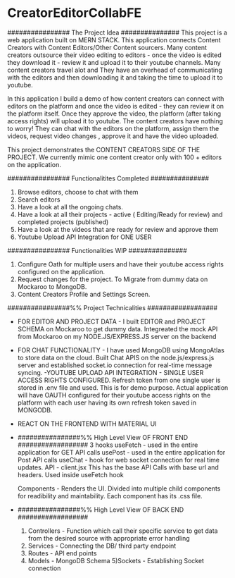 # CreatorEditorCollabFE


################ The Project Idea ###############
This project is a web application built on MERN STACK. This application connects Content Creators with Content Editors/Other Content sourcers. Many content creators outsource their video editing to editors - once the video is edited they download it - review it and upload it to their youtube channels. Many content creators travel alot and They have an overhead of communicating with the editors and then downloading it and taking the time to upload it to youtube. 

In this application I build a demo of how content creators can connect with editors on the platform and once the video is edited - they can review it on the platform itself. Once they approve the video,  the platform (after taking access rights) will upload it to youtube. The content creators have nothing to worry! They can chat with the editors on the platform, assign them the videos, request video changes , approve it and have the video uploaded. 


This project demonstrates the CONTENT CREATORS SIDE OF THE PROJECT.  We currently mimic one content creator  only with 100 + editors on the application. 

################ Functionalitites Completed   ###############
1) Browse editors, choose to chat with them 
2) Search editors 
3) Have a look at all the ongoing chats. 
3) Have a look at all their projects -  active ( Editing/Ready for review) and completed projects (published)
4) Have a look at the videos that are ready for review  and approve them 
5) Youtube Upload API Integration for ONE USER



################ Functionalities WIP  ###############
1) Configure Oath for multiple users and have their youtube access rights configured on the application. 
2) Request changes for the project. To Migrate from dummy data on Mockaroo to MongoDB. 
3) Content Creators Profile and Settings Screen.  


################%% Project Technicalities  ##################
- FOR EDITOR AND PROJECT DATA -  I built EDITOR and PROJECT SCHEMA on Mockaroo to get dummy data. Integreated the mock API from Mockaroo on my NODE.JS/EXPRESS.JS server on the backend 
- FOR CHAT FUNCTIONALITY - I have used MongoDB using MongoAtlas to store data on the cloud. Built Chat APIS on the node.js/express.js server and established socket.io connection  for real-time message syncing. 
-YOUTUBE UPLOAD API INTEGRATION  -  SINGLE USER ACCESS RIGHTS CONFIGURED. Refresh token from one single user is stored in .env file and used. This is for demo purpose. Actual application will have OAUTH configured for their youtube access rights on the platform with each user having its own refresh token saved in MONGODB. 
- REACT ON THE FRONTEND WITH MATERIAL UI 


- ################%% High Level View  OF FRONT END ##################
    3 hooks 
        useFetch - used in the entire application for GET API calls 
        usePost  - used in the entire application for  Post API calls 
        useChat  - hook for web socket connection for real time updates. 
    API - client.jsx 
        This has the base API Calls with base url and headers. Used inside useFetch  hook
    
    Components - Renders the UI. Divided into multiple child components for readibility and maintability. Each component has its .css file. 

- ################%% High Level View  OF  BACK END ##################
    1) Controllers - Function which call their specific service to get data from the desired source with appropriate error handling
    2) Services - Connecting the DB/ third party endpoint
    3) Routes - API end points 
    4) Models - MongoDB Schema
    5)Sockets - Establishing Socket connection




    

    






